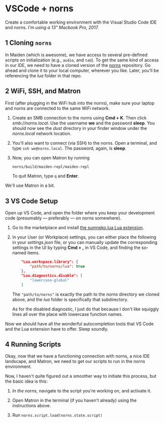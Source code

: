 # VSCode + norns

Create a comfortable working environment with the Visual Studio Code IDE and norns. *I'm using a 13" Macbook Pro, 2017.*

## 1 Cloning `norns`

In Maiden (which is awesome), we have access to several pre-defined scripts on initialization (e.g., `audio`, and `tab`). To get the same kind of access in our IDE, we need to have a cloned version of the [norns](https://github.com/monome/norns) repository. Go ahead and clone it to your local computer, wherever you like. Later, you'll be referencing the *lua* folder in that repo.

## 2 WiFi, SSH, and Matron

First (after plugging in the WiFi hub into the norns), make sure your laptop and norns are connected to the same WiFi network.

1. Create an SMB connection to the norns using **Cmd + K**. Then click *smb://norns.local*. Use the username **we** and the password **sleep**. You should now see the *dust* directory in your finder window under the *norns.local* network location.

2. You'll also want to connect (via SSH) to the norns. Open a terminal, and type `ssh we@norns.local`. The password, again, is **sleep**.

3. Now, you can open Matron by running

    ```bash
    norns/build/maiden-repl/maiden-repl
    ```

    To quit Matron, type `q` and **Enter**.

We'll use Matron in a bit.

## 3 VS Code Setup

Open up VS Code, and open the folder where you keep your development code (presumably — preferably — on norns somewhere). 

1. Go to the marketplace and install [the sumneko.lua Lua extension](https://marketplace.visualstudio.com/items?itemName=sumneko.lua). 
   
2. In your User (or Workplace) settings, you can either place the following in your *settings.json* file, or you can manually update the corresponding settings in the UI by typing **Cmd + ,** in VS Code, and finding the so-named items.

    ```json
        "Lua.workspace.library": {
            "path/to/norns/lua": true
        },
        "Lua.diagnostics.disable": [
            "lowercase-global"
        ]
    ```
    The `"path/to/norns"` is exactly the path to the *norns* directory we cloned above, and the *lua* folder is specifically that subdirectory.

    As for the disabled diagnostic, I just do that because I don't like squiggly lines all over the place with lowercase function names.

Now we should have all the wonderful autocompletion tools that VS Code and the Lua extension have to offer. Sleep soundly.

## 4 Running Scripts

Okay, now that we have a functioning connection with norns, a nice IDE landscape, and Matron, we need to get our scripts to run in the norns environment.

Now, I haven't quite figured out a smoother way to initiate this process, but the basic idea is this:

1. *In the norns*, navigate to the script you're working on, and activate it.

2. Open Matron in the terminal (if you haven't already) using the instructions above.

3. Run `norns.script.load(norns.state.script)`